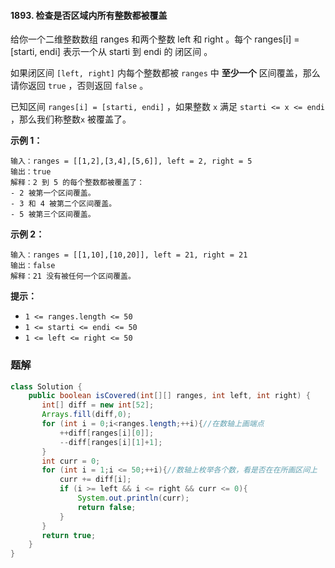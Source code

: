 #### 1893. 检查是否区域内所有整数都被覆盖

给你一个二维整数数组 ranges 和两个整数 left 和 right 。每个 ranges[i] = [starti, endi] 表示一个从 starti 到 endi 的 闭区间 。

如果闭区间 `[left, right]` 内每个整数都被 `ranges` 中 **至少一个** 区间覆盖，那么请你返回 `true` ，否则返回 `false` 。

已知区间 `ranges[i] = [starti, endi]` ，如果整数 `x` 满足 `starti <= x <= endi` ，那么我们称整数`x` 被覆盖了。

**示例 1：**

```shell
输入：ranges = [[1,2],[3,4],[5,6]], left = 2, right = 5
输出：true
解释：2 到 5 的每个整数都被覆盖了：
- 2 被第一个区间覆盖。
- 3 和 4 被第二个区间覆盖。
- 5 被第三个区间覆盖。
```

**示例 2：**

```shell
输入：ranges = [[1,10],[10,20]], left = 21, right = 21
输出：false
解释：21 没有被任何一个区间覆盖。
```

**提示：**

- `1 <= ranges.length <= 50`
- `1 <= starti <= endi <= 50`
- `1 <= left <= right <= 50`

### 题解

```java
class Solution {
    public boolean isCovered(int[][] ranges, int left, int right) {
       int[] diff = new int[52];
       Arrays.fill(diff,0);
       for (int i = 0;i<ranges.length;++i){//在数轴上画端点
           ++diff[ranges[i][0]];
           --diff[ranges[i][1]+1];
       }
       int curr = 0;
       for (int i = 1;i <= 50;++i){//数轴上枚举各个数，看是否在在所画区间上
           curr += diff[i];
           if (i >= left && i <= right && curr <= 0){
               System.out.println(curr);
               return false;
           }
       }
       return true;
    }
}
```

